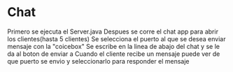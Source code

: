 # Chat
Primero se ejecuta el Server.java
Despues se corre el chat app para abrir los clientes(hasta 5 clientes)
Se selecciona el puerto al que se desea enviar mensaje con la "coicebox"
Se escribe en la linea de abajo del chat y se le da al boton de enviar a
Cuando el cliente recibe un mensaje puede ver de que puerto se envio y seleccionarlo para responder el mensaje

